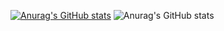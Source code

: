 [![Anurag's GitHub stats](https://github-readme-stats.vercel.app/api?username=dlawjddn)](https://github.com/anuraghazra/github-readme-stats)
![Anurag's GitHub stats](https://github-readme-stats.vercel.app/api?username=dlawjddn&show_icons=true&theme=radical)
